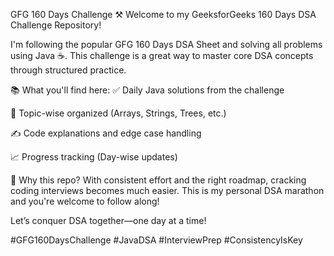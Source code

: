 GFG 160 Days Challenge
⚒️ Welcome to my GeeksforGeeks 160 Days DSA Challenge Repository!

I'm following the popular GFG 160 Days DSA Sheet and solving all problems using Java ☕. This challenge is a great way to master core DSA concepts through structured practice.

📚 What you'll find here:
✅ Daily Java solutions from the challenge

🧠 Topic-wise organized (Arrays, Strings, Trees, etc.)

✍️ Code explanations and edge case handling

📈 Progress tracking (Day-wise updates)

🌟 Why this repo?
With consistent effort and the right roadmap, cracking coding interviews becomes much easier. This is my personal DSA marathon and you're welcome to follow along!

Let’s conquer DSA together—one day at a time!

#GFG160DaysChallenge #JavaDSA #InterviewPrep #ConsistencyIsKey


